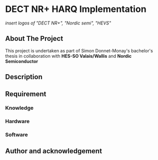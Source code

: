 # DECT NR+ HARQ Implementation

_insert logos of "DECT NR+", "Nordic semi", "HEVS"_

## About The Project
This project is undertaken as part of Simon Donnet-Monay's bachelor's thesis in collaboration with **HES-SO Valais/Wallis** and **Nordic Semiconductor** 

## Description


## Requirement


### Knowledge


### Hardware


### Software


## Author and acknowledgement


